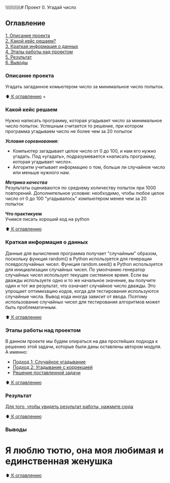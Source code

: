 \\\\\\\\\\\\\\\\\\\\\\# Проект 0. Угадай число

## Оглавление
[1. Описание проекта](https://github.com/romash23/roman_maryukov_DTS/blob/main/project_0/readme.md#Описание-проекта)  
[2. Какой кейс решаем?](https://github.com/romash23/roman_maryukov_DTS/blob/main/project_0/readme.md#Какой-кейс-решаем)  
[3. Краткая информация о данных](https://github.com/romash23/roman_maryukov_DTS/blob/main/project_0/readme.md#Краткая-информация-о-данных)  
[4. Этапы работы над проектом](https://github.com/romash23/roman_maryukov_DTS/blob/main/project_0/readme.md#Этапы-работы-над-проектом)  
[5. Результат](https://github.com/romash23/roman_maryukov_DTS/blob/main/project_0/readme.md#Результат)    
[6. Выводы](https://github.com/romash23/roman_maryukov_DTS/blob/main/project_0/readme.md#Выводы) 

### Описание проекта
Угадать загаданное комьютером число за минимальное число попыток.

:arrow_up:[ К оглавлению](https://github.com/romash23/roman_maryukov_DTS/tree/main/project_0#Оглавление)
+

### Какой кейс решаем
Нужно написать программу, которая угадывает число за минимальное число попыток. Успешным считается то решение, при котором программа угадываем число не более чем за 20 попыток

***Условия соревнования:***
- Компьютер загадывает целое число от 0 до 100, и нам его нужно угадать. Под «угадать», подразумевается «написать программу, которая угадывает число».
- Алгоритм учитывает информацию о том, больше ли случайное число или меньше нужного нам.

***Метрика качества***     
Результаты оцениваются по среднему количеству попыток при 1000 повторений. Дополнительное условие: необходимо, чтобы любое целое число от 0 до 100 "угадывалось" компьютером менее чем за 20 попыток

**Что практикуем**     
Учимся писать хороший код на python

:arrow_up:[ К оглавлению](https://github.com/romash23/roman_maryukov_DTS/tree/main/project_0#Оглавление)


### Краткая информация о данных
Данные для вычисления программа получает "случайным" образом, поскольку функция random() в Python используется для генерации псевдослучайных чисел. Функция random.seed() в Python используется для инициализации случайных чисел. По умолчанию генератор случайных чисел использует текущее системное время. Если вы дважды используете одно и то же начальное значение, вы получите один и тот же результат, что означает случайное число дважды.
Это упрощает оптимизацию кодов, когда для тестирования используются случайные числа. Вывод кода иногда зависит от ввода. Поэтому использование случайных чисел для тестирования алгоритмов может быть проблематичным.

:arrow_up:[ К оглавлению](https://github.com/romash23/roman_maryukov_DTS/tree/main/project_0#Оглавление)


### Этапы работы над проектом
В данном проекте мы будем опираться на два простейших подхода к решению этой задачи, которые были даны оставлены автором модуля. А именно:
- [Подход 1: Случайное угадывание](https://github.com/romash23/roman_maryukov_DTS/blob/main/project_0/game_v1.py)
- [Подход 2: Угадывание с коррекцией](https://github.com/romash23/roman_maryukov_DTS/blob/main/project_0/game_v2.py)
- [Решение поставленной задачи](https://github.com/romash23/roman_maryukov_DTS/blob/main/project_0/game_v3.py)

:arrow_up:[ К оглавлению](https://github.com/romash23/roman_maryukov_DTS/tree/main/project_0#Оглавление)


### Результат
[Для того, чтобы увидеть результат работы, нажмите сюда](https://github.com/romash23/roman_maryukov_DTS/blob/main/project_0/game.ipynb)

:arrow_up:[ К оглавлению](https://github.com/romash23/roman_maryukov_DTS/tree/main/project_0#Оглавление)


### Выводы
# Я люблю тютю, она  моя любимая и единственная женушка
:arrow_up:[ К оглавлению](https://github.com/romash23/roman_maryukov_DTS/tree/main/project_0#Оглавление)

